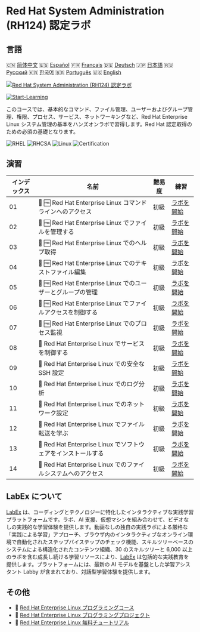 # Red Hat System Administration (RH124) 認定ラボ

## 言語

🇨🇳 [简体中文](README_zh.md) 🇪🇸 [Español](README_es.md) 🇫🇷 [Français](README_fr.md) 🇩🇪 [Deutsch](README_de.md) 🇯🇵 [日本語](README_ja.md) 🇷🇺 [Русский](README_ru.md) 🇰🇷 [한국어](README_ko.md) 🇧🇷 [Português](README_pt.md) 🇺🇸 [English](README.md) 

[![Red Hat System Administration (RH124) 認定ラボ](https://cover-creator.labex.io/red-hat-system-administration-rh124-labs.png?lang=ja)](https://labex.io/ja/courses/red-hat-system-administration-rh124-labs)

[![Start-Learning](https://img.shields.io/badge/Start-Learning-whitesmoke?style=for-the-badge)](https://labex.io/ja/courses/red-hat-system-administration-rh124-labs)

このコースでは、基本的なコマンド、ファイル管理、ユーザーおよびグループ管理、権限、プロセス、サービス、ネットワーキングなど、Red Hat Enterprise Linux システム管理の基本をハンズオンラボで習得します。Red Hat 認定取得のための必須の基礎となります。

![RHEL](https://img.shields.io/badge/RHEL-whitesmoke?style=for-the-badge&logo=rhel)
![RHCSA](https://img.shields.io/badge/RHCSA-whitesmoke?style=for-the-badge&logo=rhcsa)
![Linux](https://img.shields.io/badge/Linux-whitesmoke?style=for-the-badge&logo=linux)
![Certification](https://img.shields.io/badge/Certification-whitesmoke?style=for-the-badge&logo=certification)


## 演習

|   インデックス | 名前                                                          | 難易度   | 練習                                                                                                                                                                              |
|----------------|---------------------------------------------------------------|----------|-----------------------------------------------------------------------------------------------------------------------------------------------------------------------------------|
|             01 | 🧩 🆓 Red Hat Enterprise Linux コマンドラインへのアクセス     | 初級     | <a target='_blank' href='https://labex.io/ja/labs/rhel-access-command-line-in-red-hat-enterprise-linux-588454?course=red-hat-system-administration-rh124-labs'>ラボを開始</a>     |
|             02 | 🧩 🆓 Red Hat Enterprise Linux でファイルを管理する           | 初級     | <a target='_blank' href='https://labex.io/ja/labs/rhel-manage-files-in-red-hat-enterprise-linux-588463?course=red-hat-system-administration-rh124-labs'>ラボを開始</a>            |
|             03 | 🧩 🆓 Red Hat Enterprise Linux でのヘルプ取得                 | 初級     | <a target='_blank' href='https://labex.io/ja/labs/rhel-get-help-in-red-hat-enterprise-linux-588461?course=red-hat-system-administration-rh124-labs'>ラボを開始</a>                |
|             04 | 🧩 🆓 Red Hat Enterprise Linux でのテキストファイル編集       | 初級     | <a target='_blank' href='https://labex.io/ja/labs/rhel-edit-text-files-in-red-hat-enterprise-linux-588460?course=red-hat-system-administration-rh124-labs'>ラボを開始</a>         |
|             05 | 🧩 🆓 Red Hat Enterprise Linux でのユーザーとグループの管理   | 初級     | <a target='_blank' href='https://labex.io/ja/labs/rhel-manage-users-and-groups-in-red-hat-enterprise-linux-588464?course=red-hat-system-administration-rh124-labs'>ラボを開始</a> |
|             06 | 🧩 🆓 Red Hat Enterprise Linux でファイルアクセスを制御する   | 初級     | <a target='_blank' href='https://labex.io/ja/labs/rhel-control-file-access-in-red-hat-enterprise-linux-588458?course=red-hat-system-administration-rh124-labs'>ラボを開始</a>     |
|             07 | 🧩 🆓 Red Hat Enterprise Linux でのプロセス監視               | 初級     | <a target='_blank' href='https://labex.io/ja/labs/rhel-monitor-processes-in-red-hat-enterprise-linux-588465?course=red-hat-system-administration-rh124-labs'>ラボを開始</a>       |
|             08 | 🧩  Red Hat Enterprise Linux でサービスを制御する             | 初級     | <a target='_blank' href='https://labex.io/ja/labs/rhel-control-services-in-red-hat-enterprise-linux-588459?course=red-hat-system-administration-rh124-labs'>ラボを開始</a>        |
|             09 | 🧩  Red Hat Enterprise Linux での安全な SSH 設定              | 初級     | <a target='_blank' href='https://labex.io/ja/labs/rhel-secure-ssh-in-red-hat-enterprise-linux-588466?course=red-hat-system-administration-rh124-labs'>ラボを開始</a>              |
|             10 | 🧩  Red Hat Enterprise Linux でのログ分析                     | 初級     | <a target='_blank' href='https://labex.io/ja/labs/rhel-analyze-logs-in-red-hat-enterprise-linux-588456?course=red-hat-system-administration-rh124-labs'>ラボを開始</a>            |
|             11 | 🧩  Red Hat Enterprise Linux でのネットワーク設定             | 初級     | <a target='_blank' href='https://labex.io/ja/labs/rhel-configure-networking-in-red-hat-enterprise-linux-588457?course=red-hat-system-administration-rh124-labs'>ラボを開始</a>    |
|             12 | 🧩  Red Hat Enterprise Linux でファイル転送を学ぶ             | 初級     | <a target='_blank' href='https://labex.io/ja/labs/rhel-transfer-files-in-red-hat-enterprise-linux-588467?course=red-hat-system-administration-rh124-labs'>ラボを開始</a>          |
|             13 | 🧩  Red Hat Enterprise Linux でソフトウェアをインストールする | 初級     | <a target='_blank' href='https://labex.io/ja/labs/rhel-install-software-in-red-hat-enterprise-linux-588462?course=red-hat-system-administration-rh124-labs'>ラボを開始</a>        |
|             14 | 🧩  Red Hat Enterprise Linux でのファイルシステムへのアクセス | 初級     | <a target='_blank' href='https://labex.io/ja/labs/rhel-access-file-systems-in-red-hat-enterprise-linux-588455?course=red-hat-system-administration-rh124-labs'>ラボを開始</a>     |

## LabEx について

[LabEx](https://labex.io) は、コーディングとテクノロジーに特化したインタラクティブな実践学習プラットフォームです。ラボ、AI 支援、仮想マシンを組み合わせて、ビデオなしの実践的な学習体験を提供します。動画なしの独自の実践ラボによる厳格な「実践による学習」アプローチ、ブラウザ内のインタラクティブなオンライン環境で自動化されたステップバイステップのチェック機能、スキルツリーベースのシステムによる構造化されたコンテンツ組織、30 のスキルツリーと 6,000 以上のラボを含む成長し続ける学習リソースにより、[LabEx](https://labex.io) は包括的な実践教育を提供します。プラットフォームには、最新の AI モデルを基盤とした学習アシスタント Labby が含まれており、対話型学習体験を提供します。

## その他

- 🔗 [Red Hat Enterprise Linux プログラミングコース](https://github.com/labex-labs/awesome-programming-courses)
- 🔗 [Red Hat Enterprise Linux プログラミングプロジェクト](https://github.com/labex-labs/awesome-programming-projects)
- 🔗 [Red Hat Enterprise Linux 無料チュートリアル](https://github.com/labex-labs/rhel-free-tutorials)

